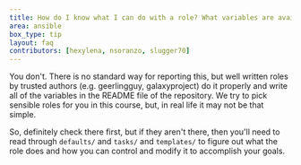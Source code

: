 ```yaml
---
title: How do I know what I can do with a role? What variables are available?
area: ansible
box_type: tip
layout: faq
contributors: [hexylena, nsoranzo, slugger70]
---
```


You don't. There is no standard way for reporting this, but well written roles by trusted authors (e.g. geerlingguy, galaxyproject) do it properly and write all of the variables in the README file of the repository. We try to pick sensible roles for you in this course, but, in real life it may not be that simple.

So, definitely check there first, but if they aren't there, then you'll need to read through `defaults/` and `tasks/` and `templates/` to figure out what the role does and how you can control and modify it to accomplish your goals.
